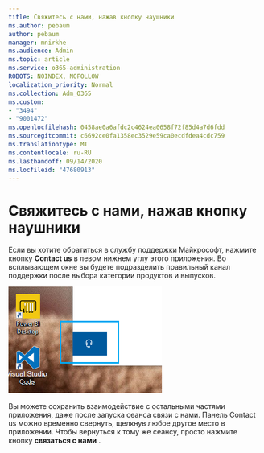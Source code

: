 ```yaml
---
title: Свяжитесь с нами, нажав кнопку наушники
ms.author: pebaum
author: pebaum
manager: mnirkhe
ms.audience: Admin
ms.topic: article
ms.service: o365-administration
ROBOTS: NOINDEX, NOFOLLOW
localization_priority: Normal
ms.collection: Adm_O365
ms.custom:
- "3494"
- "9001472"
ms.openlocfilehash: 0458ae0a6afdc2c4624ea0658f72f85d4a7d6fdd
ms.sourcegitcommit: c6692ce0fa1358ec3529e59ca0ecdfdea4cdc759
ms.translationtype: MT
ms.contentlocale: ru-RU
ms.lasthandoff: 09/14/2020
ms.locfileid: "47680913"
---
```

# <a name="contact-us-by-clicking-the-headphone-button"></a>Свяжитесь с нами, нажав кнопку наушники

Если вы хотите обратиться в службу поддержки Майкрософт, нажмите кнопку **Contact us** в левом нижнем углу этого приложения. Во всплывающем окне вы будете подразделить правильный канал поддержки после выбора категории продуктов и выпусков.

![Свяжитесь с нами, щелкнув значок наушники.](media/contact-us-headphone-icon.png)

Вы можете сохранить взаимодействие с остальными частями приложения, даже после запуска сеанса связи с нами. Панель Contact us можно временно свернуть, щелкнув любое другое место в приложении. Чтобы вернуться к тому же сеансу, просто нажмите кнопку **связаться с нами** .
